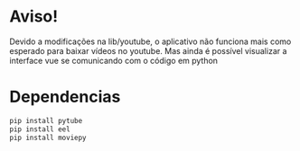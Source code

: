 # Aviso!

Devido a modificações na lib/youtube, o aplicativo não funciona mais como esperado para baixar vídeos no youtube. Mas ainda é possível visualizar a interface vue se comunicando com o código em python

# Dependencias

```py
pip install pytube
pip install eel
pip install moviepy

```
